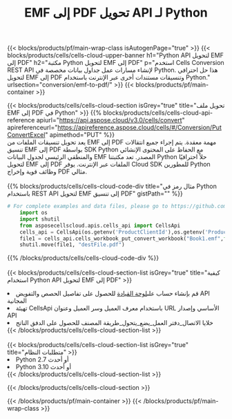 ﻿---
title:  EMF إلى PDF تحويل API لـ Python
description:  استخدام Aspose.Cells Cloud SDK لـ Python لتحويل ملف تنسيق EMF إلى ملف بتنسيق PDF.
url: /ar/python/conversion/emf-to-pdf/
---
{{< blocks/products/pf/main-wrap-class isAutogenPage="true" >}}
{{< blocks/products/cells/cells-cloud-upper-banner h1="Python API لتحويل EMF إلى PDF" h2="مكتبة Python لتحويل EMF إلى PDF" p="استخدم Cells Conversion REST API لإنشاء مسارات عمل جداول بيانات مخصصة في Python. هذا حل احترافي لتحويل EMF إلى PDF وتنسيقات مستندات أخرى عبر الإنترنت باستخدام Python." urlsection="conversion/emf-to-pdf/" >}}
{{< blocks/products/pf/main-container >}}

{{< blocks/products/cells/cells-cloud-section isGrey="true" title="تحويل ملف EMF إلى PDF في Python" >}}
{{% blocks/products/cells/cells-cloud-api-reference apiurl="https://api.aspose.cloud/v3.0/cells/convert" apireferenceurl="https://apireference.aspose.cloud/cells/#/Conversion/PutConvertExcel" apimethod="PUT" %}}
<br/>
يعد تحويل تنسيقات الملفات من EMF إلى PDF مهمة معقدة. يتم إجراء جميع انتقالات تنسيق EMF إلى PDF بواسطة SDK Python مع الحفاظ على المحتوى الإنشائي والمنطقي الرئيسي لجدول البيانات EMF المصدر. تعد مكتبتنا Python حلاً احترافيًا لتحويل EMF إلى PDF الملفات عبر الإنترنت. يوفر Cloud SDK للمطورين Python وظائف قوية وإخراج PDF مثالي.
<br/>
<br/>
{{% blocks/products/cells/cells-cloud-code-div title="مثال رمز في Python باستخدام REST API لتحويل EMF إلى تنسيق PDF" gistPath="" %}}
 
```python
# For complete examples and data files, please go to https://github.com/aspose-cells-cloud/aspose-cells-cloud-python/
    import os
    import shutil
    from asposecellscloud.apis.cells_api import CellsApi
    cells_api = CellsApi(os.getenv('ProductClientId'),os.getenv('ProductClientSecret'))
    file1 = cells_api.cells_workbook_put_convert_workbook("Book1.emf",format="pdf")
    shutil.move(file1, "destFile.pdf")     
```
 
{{% /blocks/products/cells/cells-cloud-code-div %}}
<br/>
<br/>
{{< blocks/products/cells/cells-cloud-section-list isGrey="true" title="كيفية استخدام Python API لتحويل EMF إلى PDF" >}}
<li> قم بإنشاء حساب على<a href="https://dashboard.aspose.cloud/">لوحة القيادة</a> للحصول على تفاصيل الحصص والتفويض API المجانية</li>
<li>تهيئة CellsApi باستخدام معرف العميل وسر العميل وعنوان URL الأساسي وإصدار API</li>
<li>خلايا الاتصال_دفتر العمل_يضع_يتحول_طريقة المصنف للحصول على الدفق الناتج</li>
{{< /blocks/products/cells/cells-cloud-section-list >}}
<br/>
<br/>
{{< blocks/products/cells/cells-cloud-section-list isGrey="true" title="متطلبات النظام" >}}
<li>Python 2.7 أو أحدث</li>
<li>Python 3.10 أو أحدث</li>
{{< /blocks/products/cells/cells-cloud-section-list >}}

{{< /blocks/products/cells/cells-cloud-section >}}

{{< /blocks/products/pf/main-container >}}
{{< /blocks/products/pf/main-wrap-class >}}
